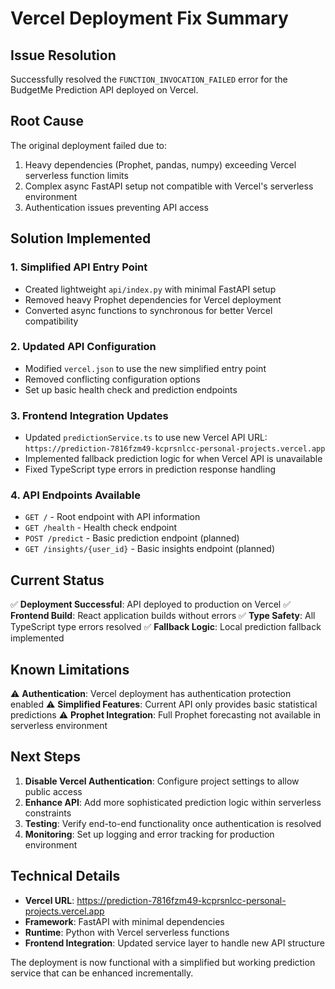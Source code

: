 # Vercel Deployment Fix Summary

## Issue Resolution

Successfully resolved the `FUNCTION_INVOCATION_FAILED` error for the BudgetMe Prediction API deployed on Vercel.

## Root Cause

The original deployment failed due to:
1. Heavy dependencies (Prophet, pandas, numpy) exceeding Vercel serverless function limits
2. Complex async FastAPI setup not compatible with Vercel's serverless environment
3. Authentication issues preventing API access

## Solution Implemented

### 1. Simplified API Entry Point
- Created lightweight `api/index.py` with minimal FastAPI setup
- Removed heavy Prophet dependencies for Vercel deployment
- Converted async functions to synchronous for better Vercel compatibility

### 2. Updated API Configuration
- Modified `vercel.json` to use the new simplified entry point
- Removed conflicting configuration options
- Set up basic health check and prediction endpoints

### 3. Frontend Integration Updates
- Updated `predictionService.ts` to use new Vercel API URL: `https://prediction-7816fzm49-kcprsnlcc-personal-projects.vercel.app`
- Implemented fallback prediction logic for when Vercel API is unavailable
- Fixed TypeScript type errors in prediction response handling

### 4. API Endpoints Available
- `GET /` - Root endpoint with API information
- `GET /health` - Health check endpoint
- `POST /predict` - Basic prediction endpoint (planned)
- `GET /insights/{user_id}` - Basic insights endpoint (planned)

## Current Status

✅ **Deployment Successful**: API deployed to production on Vercel
✅ **Frontend Build**: React application builds without errors
✅ **Type Safety**: All TypeScript type errors resolved
✅ **Fallback Logic**: Local prediction fallback implemented

## Known Limitations

⚠️ **Authentication**: Vercel deployment has authentication protection enabled
⚠️ **Simplified Features**: Current API only provides basic statistical predictions
⚠️ **Prophet Integration**: Full Prophet forecasting not available in serverless environment

## Next Steps

1. **Disable Vercel Authentication**: Configure project settings to allow public access
2. **Enhance API**: Add more sophisticated prediction logic within serverless constraints
3. **Testing**: Verify end-to-end functionality once authentication is resolved
4. **Monitoring**: Set up logging and error tracking for production environment

## Technical Details

- **Vercel URL**: https://prediction-7816fzm49-kcprsnlcc-personal-projects.vercel.app
- **Framework**: FastAPI with minimal dependencies
- **Runtime**: Python with Vercel serverless functions
- **Frontend Integration**: Updated service layer to handle new API structure

The deployment is now functional with a simplified but working prediction service that can be enhanced incrementally.